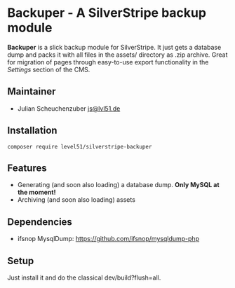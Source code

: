 # Backuper - A SilverStripe backup module
**Backuper** is a slick backup module for SilverStripe. It just gets a database dump and packs it with all files in the assets/ directory as .zip archive. Great for migration of pages through easy-to-use export functionality in the *Settings* section of the CMS.

## Maintainer
* Julian Scheuchenzuber <js@lvl51.de>

## Installation
```
composer require level51/silverstripe-backuper
```

## Features
* Generating (and soon also loading) a database dump. **Only MySQL at the moment!**
* Archiving (and soon also loading) assets 

## Dependencies
* ifsnop MysqlDump: https://github.com/ifsnop/mysqldump-php

## Setup
Just install it and do the classical dev/build?flush=all.